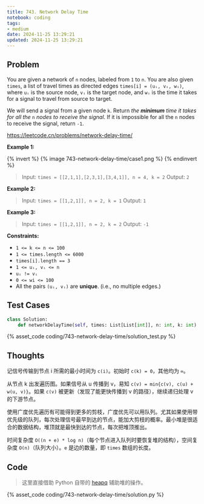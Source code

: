 ```yaml
---
title: 743. Network Delay Time
notebook: coding
tags:
- medium
date: 2024-11-25 13:29:21
updated: 2024-11-25 13:29:21
---
```

## Problem

You are given a network of `n` nodes, labeled from `1` to `n`. You are also given `times`, a list of travel times as directed edges `times[i] = (uᵢ, vᵢ, wᵢ)`, where `uᵢ` is the source node, `vᵢ` is the target node, and `wᵢ` is the time it takes for a signal to travel from source to target.

We will send a signal from a given node `k`. Return _the **minimum** time it takes for all the_ `n` _nodes to receive the signal_. If it is impossible for all the `n` nodes to receive the signal, return `-1`.

<https://leetcode.cn/problems/network-delay-time/>

**Example 1:**

{% invert %}
{% image 743-network-delay-time/case1.png %}
{% endinvert %}

> Input: `times = [[2,1,1],[2,3,1],[3,4,1]], n = 4, k = 2`
> Output: `2`

**Example 2:**

> Input: `times = [[1,2,1]], n = 2, k = 1`
> Output: `1`

**Example 3:**

> Input: `times = [[1,2,1]], n = 2, k = 2`
> Output: `-1`

**Constraints:**

- `1 <= k <= n <= 100`
- `1 <= times.length <= 6000`
- `times[i].length == 3`
- `1 <= uᵢ, vᵢ <= n`
- `uᵢ != vᵢ`
- `0 <= wi <= 100`
- All the pairs `(uᵢ, vᵢ)` are **unique**. (i.e., no multiple edges.)

## Test Cases

``` python
class Solution:
    def networkDelayTime(self, times: List[List[int]], n: int, k: int) -> int:
```

{% asset_code coding/743-network-delay-time/solution_test.py %}

## Thoughts

记信号传输到节点 i 所需的最小时间为 `c(i)`。初始时 `c(k) = 0`，其他均为 `∞`。

从节点 k 出发遍历图。如果信号从 u 传播到 v，易知 `c(v) = min{c(v), c(u) + w(u, v)}`。如果 `c(v)` 被更新（发现了能更快传播到 v 的路径），继续递归处理 v 的下游节点。

使用广度优先遍历有可能得到更多的剪枝，广度优先可以用队列。尤其如果使用带优先级的队列，每次处理信号最早到达的节点，能加大剪枝的概率。最小堆是很适合的数据结构，堆顶就是最快到达的节点，每次把堆顶推出。

时间复杂度 `O((n + e) * log n)`（每个节点进入队列时要恢复堆的结构），空间复杂度 `O(n)`（队列大小）。`e` 是边的数量，即 `times` 数组的长度。

## Code

> 这里直接借助 Python 自带的 [heapq](https://docs.python.org/3/library/heapq.html) 辅助堆的操作。

{% asset_code coding/743-network-delay-time/solution.py %}
